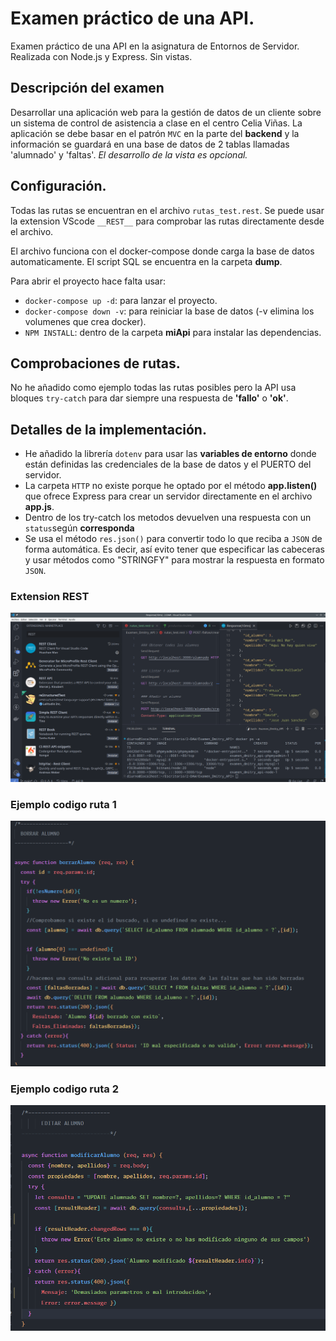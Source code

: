 # Examen práctico de una API.

Examen práctico de una API en la asignatura de Entornos de Servidor. Realizada con Node.js y Express. Sin vistas.

## Descripción del examen

Desarrollar una aplicación web para la gestión de datos de un cliente sobre un sistema de control de asistencia a clase en el centro Celia Viñas. La aplicación se debe basar en el patrón ``MVC`` en la parte del __backend__ y la información se guardará en una base de datos de 2 tablas llamadas 'alumnado' y 'faltas'. *El desarrollo de la vista es opcional.*

## Configuración.

Todas las rutas se encuentran en el archivo ``rutas_test.rest``. Se puede usar la extension VScode ``__REST__`` para comprobar las rutas directamente desde el archivo.

El archivo funciona con el docker-compose donde carga la base de datos automaticamente. El script SQL se encuentra en la carpeta __dump__.

Para abrir el proyecto hace falta usar:
* ``docker-compose up -d``: para lanzar el proyecto.
* ``docker-compose down -v``: para reiniciar la base de datos (-v elimina los volumenes que crea docker).
* ``NPM INSTALL``:  dentro de la carpeta __miApi__ para instalar las dependencias.

## Comprobaciones de rutas.

No he añadido como ejemplo todas las rutas posibles pero la API usa bloques ``try-catch`` para dar siempre una respuesta de __'fallo'__ o __'ok'__.

## Detalles de la implementación.

* He añadido la librería ``dotenv`` para usar las __variables de entorno__ donde están definidas las credenciales de la base de datos y el PUERTO del servidor.
* La carpeta ``HTTP`` no existe porque he optado por el método __app.listen()__ que ofrece Express para crear un servidor directamente en el archivo __app.js__.
* Dentro de los try-catch los metodos devuelven una respuesta con un ``status``según __corresponda__ 
* Se usa el método ``res.json()`` para convertir todo lo que reciba a ``JSON`` de forma automática. Es decir, así evito tener que especificar las cabeceras y usar métodos como "STRINGFY" para mostrar la respuesta en formato ``JSON``.


### Extension REST

![extension](img/imgREST.png)

### Ejemplo codigo ruta 1

![](img/img1.png)

### Ejemplo codigo ruta 2

![](img/img2.png)
